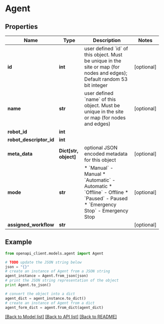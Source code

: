 # Agent


## Properties
Name | Type | Description | Notes
------------ | ------------- | ------------- | -------------
**id** | **int** | user defined &#x60;id&#x60; of this object. Must be unique in the site or map (for nodes and edges); Default random 53 bit integer | [optional] 
**name** | **str** | user defined &#x60;name&#x60; of this object. Must be unique in the site or map (for nodes and edges) | [optional] 
**robot_id** | **int** |  | 
**robot_descriptor_id** | **int** |  | 
**meta_data** | **Dict[str, object]** | optional JSON encoded metadata for this object | [optional] 
**mode** | **str** | * &#x60;Manual&#x60; - Manual * &#x60;Automatic&#x60; - Automatic * &#x60;Offline&#x60; - Offline * &#x60;Paused&#x60; - Paused * &#x60;Emergency Stop&#x60; - Emergency Stop | [optional] 
**assigned_workflow** | **str** |  | [optional] 

## Example

```python
from openapi_client.models.agent import Agent

# TODO update the JSON string below
json = "{}"
# create an instance of Agent from a JSON string
agent_instance = Agent.from_json(json)
# print the JSON string representation of the object
print Agent.to_json()

# convert the object into a dict
agent_dict = agent_instance.to_dict()
# create an instance of Agent from a dict
agent_form_dict = agent.from_dict(agent_dict)
```
[[Back to Model list]](../README.md#documentation-for-models) [[Back to API list]](../README.md#documentation-for-api-endpoints) [[Back to README]](../README.md)


